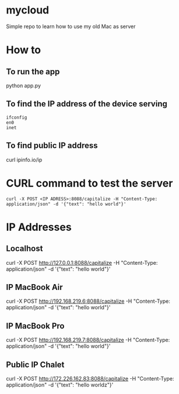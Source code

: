 # mycloud
Simple repo to learn how to use my old Mac as server


# How to

## To run the app
python app.py

## To find the IP address of the device serving
```
ifconfig
en0 
inet
```

## To find public IP address
curl ipinfo.io/ip

 # CURL command to test the server

 ` curl -X POST <IP ADRESS>:8088/capitalize -H "Content-Type: application/json" -d '{"text": "hello world"}' `

 # IP Addresses
 
 ## Localhost
 curl -X POST http://127.0.0.1:8088/capitalize -H "Content-Type: application/json" -d '{"text": "hello world"}'

## IP MacBook Air
curl -X POST http://192.168.219.6:8088/capitalize -H "Content-Type: application/json" -d '{"text": "hello world"}'
## IP MacBook Pro
curl -X POST http://192.168.219.7:8088/capitalize -H "Content-Type: application/json" -d '{"text": "hello world"}'

## Public IP Chalet
curl -X POST http://172.226.162.83:8088/capitalize -H "Content-Type: application/json" -d '{"text": "hello worldz"}'
